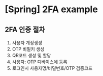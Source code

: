 # [Spring] 2FA example


 ## 2FA 인증 절차 
 1. 사용자 계정생성 
 2. OTP 비밀키 생성 
 3. QR코드 생성 및 할당 
 4. 사용자: OTP 디바이스에 등록 
 5. 로그인시 사용자명/비밀번호/OTP 검증코드
